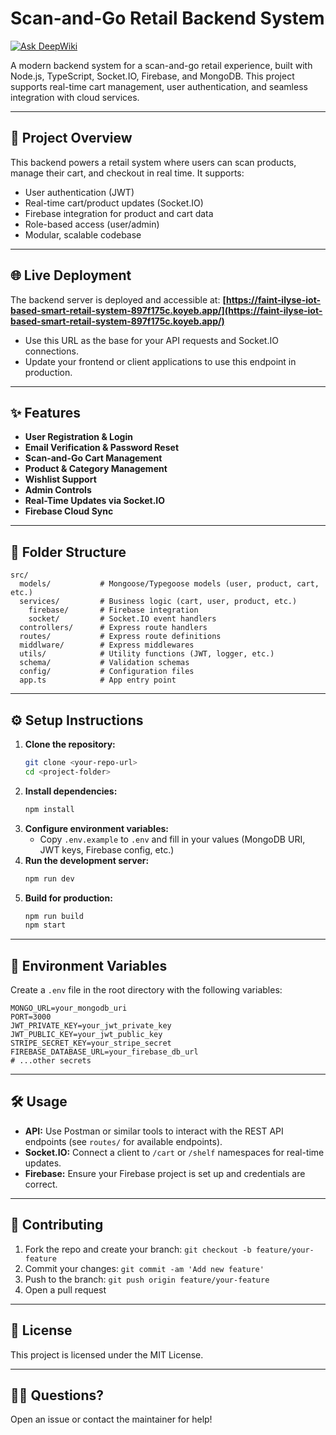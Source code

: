 # Scan-and-Go Retail Backend System

[![Ask DeepWiki](https://deepwiki.com/badge.svg)](https://deepwiki.com/IOT-Based-Smart-Retail-Sytstem/Backend)

A modern backend system for a scan-and-go retail experience, built with Node.js, TypeScript, Socket.IO, Firebase, and MongoDB. This project supports real-time cart management, user authentication, and seamless integration with cloud services.

---

## 🚀 Project Overview

This backend powers a retail system where users can scan products, manage their cart, and checkout in real time. It supports:

- User authentication (JWT)
- Real-time cart/product updates (Socket.IO)
- Firebase integration for product and cart data
- Role-based access (user/admin)
- Modular, scalable codebase

---

## 🌐 Live Deployment

The backend server is deployed and accessible at:
**[https://faint-ilyse-iot-based-smart-retail-system-897f175c.koyeb.app/](https://faint-ilyse-iot-based-smart-retail-system-897f175c.koyeb.app/)**

- Use this URL as the base for your API requests and Socket.IO connections.
- Update your frontend or client applications to use this endpoint in production.

---

## ✨ Features

- **User Registration & Login**
- **Email Verification & Password Reset**
- **Scan-and-Go Cart Management**
- **Product & Category Management**
- **Wishlist Support**
- **Admin Controls**
- **Real-Time Updates via Socket.IO**
- **Firebase Cloud Sync**

---

## 📁 Folder Structure

```
src/
  models/           # Mongoose/Typegoose models (user, product, cart, etc.)
  services/         # Business logic (cart, user, product, etc.)
    firebase/       # Firebase integration
    socket/         # Socket.IO event handlers
  controllers/      # Express route handlers
  routes/           # Express route definitions
  middlware/        # Express middlewares
  utils/            # Utility functions (JWT, logger, etc.)
  schema/           # Validation schemas
  config/           # Configuration files
  app.ts            # App entry point
```

---

## ⚙️ Setup Instructions

1. **Clone the repository:**
   ```bash
   git clone <your-repo-url>
   cd <project-folder>
   ```
2. **Install dependencies:**
   ```bash
   npm install
   ```
3. **Configure environment variables:**
   - Copy `.env.example` to `.env` and fill in your values (MongoDB URI, JWT keys, Firebase config, etc.)
4. **Run the development server:**
   ```bash
   npm run dev
   ```
5. **Build for production:**
   ```bash
   npm run build
   npm start
   ```

---

## 🔑 Environment Variables

Create a `.env` file in the root directory with the following variables:

```
MONGO_URL=your_mongodb_uri
PORT=3000
JWT_PRIVATE_KEY=your_jwt_private_key
JWT_PUBLIC_KEY=your_jwt_public_key
STRIPE_SECRET_KEY=your_stripe_secret
FIREBASE_DATABASE_URL=your_firebase_db_url
# ...other secrets
```

---

## 🛠️ Usage

- **API:** Use Postman or similar tools to interact with the REST API endpoints (see `routes/` for available endpoints).
- **Socket.IO:** Connect a client to `/cart` or `/shelf` namespaces for real-time updates.
- **Firebase:** Ensure your Firebase project is set up and credentials are correct.

---

## 🤝 Contributing

1. Fork the repo and create your branch: `git checkout -b feature/your-feature`
2. Commit your changes: `git commit -am 'Add new feature'`
3. Push to the branch: `git push origin feature/your-feature`
4. Open a pull request

---

## 📄 License

This project is licensed under the MIT License.

---

## 🙋‍♂️ Questions?

Open an issue or contact the maintainer for help!
